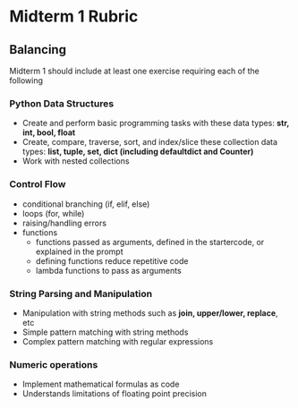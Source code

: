 # Midterm 1 Rubric

## Balancing

Midterm 1 should include at least one exercise requiring each of the following

### Python Data Structures

- Create and perform basic programming tasks with these data types: **str, int, bool, float**
- Create, compare, traverse, sort, and index/slice these collection data types: **list, tuple, set, dict (including defaultdict and Counter)**
- Work with nested collections

### Control Flow

- conditional branching (if, elif, else)
- loops (for, while)
- raising/handling errors
- functions
  - functions passed as arguments, defined in the startercode, or explained in the prompt
  - defining functions reduce repetitive code
  - lambda functions to pass as arguments

### String Parsing and Manipulation

- Manipulation with string methods such as **join, upper/lower, replace**, etc
- Simple pattern matching with string methods
- Complex pattern matching with regular expressions

### Numeric operations

- Implement mathematical formulas as code
- Understands limitations of floating point precision
